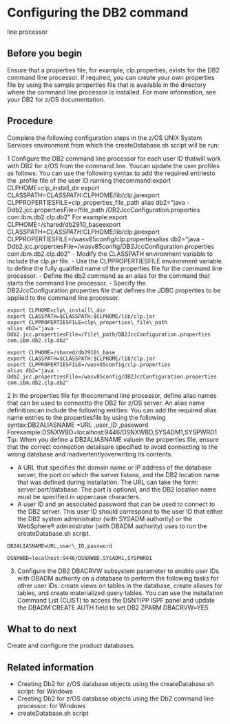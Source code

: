 # Configuring the DB2 command
line processor

## Before you begin

Ensure that a properties file,
for example, clp.properties, exists for the DB2 command line processor. If required,
you can create your own properties file by using the sample properties
file that is available in the directory where the command line processor
is installed. For more information, see your DB2 for z/OS documentation.

## Procedure

Complete the following configuration
steps in the z/OS UNIX System Services environment from which
the createDatabase.sh script will be run:

1 Configure the DB2 command line processor for each user ID thatwill work with DB2 for z/OS from the command line. Youcan update the user profiles as follows: You can use the following syntax to add the required entriesto the .profile file of the user ID running thecommand:export CLPHOME=clp\_install\_dir export CLASSPATH=$CLASSPATH:$CLPHOME/lib/clp.jarexport CLPPROPERTIESFILE=clp\_properties\_file\_path alias db2="java -Ddb2.jcc.propertiesFile=/file\_path /DB2JccConfiguration.properties com.ibm.db2.clp.db2" For example:export CLPHOME=/shared/db2910\_baseexport CLASSPATH=$CLASSPATH:$CLPHOME/lib/clp.jarexport CLPPROPERTIESFILE=/wasv85config/clp.propertiesalias db2="java -Ddb2.jcc.propertiesFile=/wasv85config/DB2JccConfiguration.properties com.ibm.db2.clp.db2"
    - Modify the CLASSPATH environment variable to include the clp.jar file.
    - Use the CLPPROPERTIESFILE environment variable to define the fully
qualified name of the properties file for the command line processor.
    - Define the db2 command as an alias for the
command that starts the command line processor.
    - Specify the DB2JccConfiguration.properties file
that defines the JDBC properties to be applied to the command line
processor.

```
export CLPHOME=clp\_install\_dir
export CLASSPATH=$CLASSPATH:$CLPHOME/lib/clp.jar
export CLPPROPERTIESFILE=clp\_properties\_file\_path
alias db2="java -Ddb2.jcc.propertiesFile=/file\_path/DB2JccConfiguration.properties com.ibm.db2.clp.db2"
```

```
export CLPHOME=/shared/db2910\_base
export CLASSPATH=$CLASSPATH:$CLPHOME/lib/clp.jar
export CLPPROPERTIESFILE=/wasv85config/clp.properties
alias db2="java -Ddb2.jcc.propertiesFile=/wasv85config/DB2JccConfiguration.properties com.ibm.db2.clp.db2"
```

2 In the properties file for thecommand line processor, define alias names that can be used to connectto the DB2 for z/OS server. An alias name definitioncan include the following entities: You can add the required alias name entries to the propertiesfile by using the following syntax:DB2ALIASNAME =URL ,user\_ID ,password Forexample:DSNXWBD=localhost:9446/DSNXWBD,SYSADM1,SYSPWRD1 Tip: When you define a DB2ALIASNAME valuein the properties file, ensure that the correct connection detailsare specified to avoid connecting to the wrong database and inadvertentlyoverwriting its contents.

- A URL that specifies the domain name or IP address of the database
server, the port on which the server listens, and the DB2 location name that was defined during installation.
The URL can take the form: server:port/database.
The port is optional, and the DB2 location
name must be specified in uppercase characters.
- A user ID and an associated password that can be used to connect
to the DB2 server. This user
ID should correspond to the user ID that either the DB2 system administrator (with SYSADM authority)
or the WebSphere® administrator
(with DBADM authority) uses to run the createDatabase.sh script.

```
DB2ALIASNAME=URL,user\_ID,password
```

```
DSNXWBD=localhost:9446/DSNXWBD,SYSADM1,SYSPWRD1
```

3. Configure the DB2 DBACRVW subsystem parameter to enable user
IDs with DBADM authority on a database to perform the following tasks
for other user IDs: create views on tables in the database, create
aliases for tables, and create materialized query tables.  You
can use the installation Command List (CLIST) to access the DSNTIPP
ISPF panel and update the DBADM CREATE AUTH field to set DB2 ZPARM DBACRVW=YES.

## What to do next

Create and configure the product
databases.

## Related information

- Creating Db2 for z/OS database objects using the createDatabase.sh script: for Windows
- Creating Db2 for z/OS database objects using the Db2 command line processor: for Windows
- createDatabase.sh script